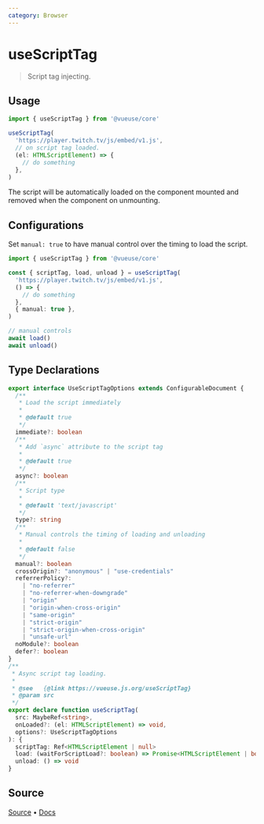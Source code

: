 ```yaml
---
category: Browser
---
```


# useScriptTag

> Script tag injecting.

## Usage

```js
import { useScriptTag } from '@vueuse/core'

useScriptTag(
  'https://player.twitch.tv/js/embed/v1.js',
  // on script tag loaded.
  (el: HTMLScriptElement) => {
    // do something
  },
)
```

The script will be automatically loaded on the component mounted and removed when the component on unmounting.

## Configurations

Set `manual: true` to have manual control over the timing to load the script.

```ts
import { useScriptTag } from '@vueuse/core'

const { scriptTag, load, unload } = useScriptTag(
  'https://player.twitch.tv/js/embed/v1.js',
  () => {
    // do something
  },
  { manual: true },
)

// manual controls
await load()
await unload()
```

<!--FOOTER_STARTS-->
## Type Declarations

```typescript
export interface UseScriptTagOptions extends ConfigurableDocument {
  /**
   * Load the script immediately
   *
   * @default true
   */
  immediate?: boolean
  /**
   * Add `async` attribute to the script tag
   *
   * @default true
   */
  async?: boolean
  /**
   * Script type
   *
   * @default 'text/javascript'
   */
  type?: string
  /**
   * Manual controls the timing of loading and unloading
   *
   * @default false
   */
  manual?: boolean
  crossOrigin?: "anonymous" | "use-credentials"
  referrerPolicy?:
    | "no-referrer"
    | "no-referrer-when-downgrade"
    | "origin"
    | "origin-when-cross-origin"
    | "same-origin"
    | "strict-origin"
    | "strict-origin-when-cross-origin"
    | "unsafe-url"
  noModule?: boolean
  defer?: boolean
}
/**
 * Async script tag loading.
 *
 * @see   {@link https://vueuse.js.org/useScriptTag}
 * @param src
 */
export declare function useScriptTag(
  src: MaybeRef<string>,
  onLoaded?: (el: HTMLScriptElement) => void,
  options?: UseScriptTagOptions
): {
  scriptTag: Ref<HTMLScriptElement | null>
  load: (waitForScriptLoad?: boolean) => Promise<HTMLScriptElement | boolean>
  unload: () => void
}
```

## Source

[Source](https://github.com/vueuse/vueuse/blob/master/packages/core/useScriptTag/index.ts) • [Docs](https://github.com/vueuse/vueuse/blob/master/packages/core/useScriptTag/index.md)


<!--FOOTER_ENDS-->